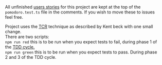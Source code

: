 All unfinished [users stories](https://github.com/avik-so/ticking-pomodoro/blob/e86f149cace7e46e8a469c91a3146aa44923a64f/pomodoro.test.ts#L3) for this project are kept at the top of the `pomodoro.test.ts` file in the comments.
If you wish to move these to issues feel free.  


Project uses the [TCR](https://medium.com/@kentbeck_7670/test-commit-revert-870bbd756864) technique as described by Kent beck with one small change.  
There are two scripts:  
`npm run red` this is to be run when you expect tests to fail, during phase 1 of the [TDD cycle.](https://blog.cleancoder.com/uncle-bob/2014/12/17/TheCyclesOfTDD.html)  
`npm run green` this is to be run when you expect tests to pass. During phase 2 and 3 of the TDD cycle.  
